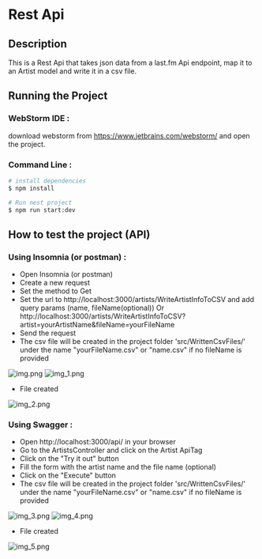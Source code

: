 # Rest Api
## Description

This is a Rest Api that takes json data from a last.fm Api endpoint, map it to an Artist model and write it in a csv file.

## Running the Project

### WebStorm IDE :
download webstorm from https://www.jetbrains.com/webstorm/ and open the project.

### Command Line :

```bash
# install dependencies
$ npm install

# Run nest project
$ npm run start:dev

```

## How to test the project (API)

### Using Insomnia (or postman) :

- Open Insomnia (or postman)
- Create a new request
- Set the method to Get
- Set the url to http://localhost:3000/artists/WriteArtistInfoToCSV and add query params (name, fileName(optional))
Or http://localhost:3000/artists/WriteArtistInfoToCSV?artist=yourArtistName&fileName=yourFileName
- Send the request
- The csv file will be created in the project folder 'src/WrittenCsvFiles/' under the name "yourFileName.csv" or "name.csv" if no fileName is provided

![img.png](src/imgs/img.png)
![img_1.png](src/imgs/img_1.png)
- File created

![img_2.png](src/imgs/img_2.png)

### Using Swagger :

- Open http://localhost:3000/api/ in your browser
- Go to the ArtistsController and click on the Artist ApiTag
- Click on the "Try it out" button
- Fill the form with the artist name and the file name (optional)
- Click on the "Execute" button
- The csv file will be created in the project folder 'src/WrittenCsvFiles/' under the name "yourFileName.csv" or "name.csv" if no fileName is provided

![img_3.png](src/imgs/img_3.png)
![img_4.png](src/imgs/img_4.png)

- File created      

![img_5.png](src/imgs/img_5.png)

